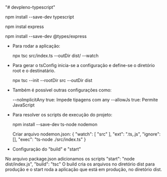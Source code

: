 "# devpleno-typescript" 

  npm install --save-dev typescript

  npm instal express

  npm install --save-dev @types/express

* Para rodar a aplicação: 

  npx tsc src/index.ts --outDir dist/ --watch

* Para gerar o tsConfig inicia-se a configuração e define-se o diretório root e o destinatário. 

  npx tsc --init --rootDir src --outDir dist

* Também é possível outras configurações como:

  --noImplicitAny true: Impede tipagens com any
  --allowJs true: Permite JavaScript

* Para resolver os scripts de execução do projeto:

  npm install --save-dev ts-node nodemon

  Criar arquivo nodemon.json:
  {
    "watch": [
      "src"
    ],
    "ext": ".ts,.js",
    "ignore": [],
    "exec": "ts-node ./src/index.ts"
  }

* Configuração do "build" e "start"

No arquivo package.json adicionamos os scripts
  "start": "node dist/index.js",
  "build": "tsc"
O build cria os arquivos no diretório dist para produção e o start roda a aplicação que está em produção, no diretório dist.



